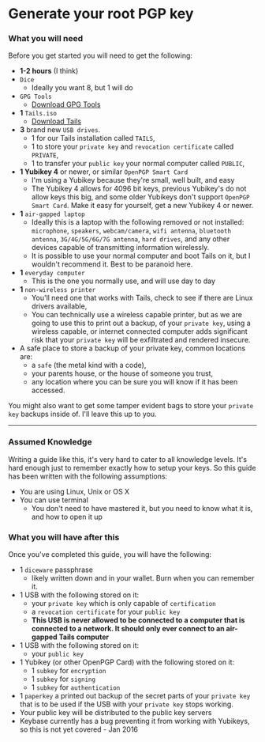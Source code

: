 # Generate your root PGP key


### **What you will need**

Before you get started you will need to get the following:

 - **1-2 hours** (I think)
 - `Dice`
   - Ideally you want 8, but 1 will do
 - `GPG Tools`
   - [Download GPG Tools](https://www.gpgtools.org/)
 - **1** `Tails.iso`
   - [Download Tails](https://tails.boum.org/)
 - **3** brand new `USB drives`.
   - 1 for our Tails installation called `TAILS`,
   - 1 to store your `private key` and `revocation certificate` called `PRIVATE`,
   - 1 to transfer your `public key` your normal computer called `PUBLIC`,
 - **1 Yubikey 4** or newer, or similar `OpenPGP Smart Card`
   - I'm using a Yubikey because they're small, well built, and easy
   - The Yubikey 4 allows for 4096 bit keys, previous Yubikey's do not allow keys this big, and some older
      Yubikeys don't support `OpenPGP Smart Card`. Make it easy for yourself, get a new Yubikey 4 or newer.
 - **1** `air-gapped laptop`
   - Ideally this is a laptop with the following removed or not installed: `microphone`, `speakers`,
   `webcam/camera`, `wifi antenna`, `bluetooth antenna`, `3G/4G/5G/6G/7G antenna`, `hard drives`, and any other devices capable of transmitting information wirelessly.
   - It is possible to use your normal computer and boot Tails on it, but I wouldn't recommend it. Best to be paranoid here.
 - **1** `everyday computer`
   - This is the one you normally use, and will use day to day
 - **1** `non-wireless printer`
   - You'll need one that works with Tails, check to see if there are Linux drivers available,
   - You can technically use a wireless capable printer, but as we are going to use this to print out a backup,
    of your `private key`, using a wireless capable, or internet connected computer adds significant risk that your `private key` will be exfiltrated and rendered insecure.
 - A safe place to store a backup of your private key, common locations are:
   - a `safe` (the metal kind with a code),
   - your parents house, or the house of someone you trust,
   - any location where you can be sure you will know if it has been accessed.

You might also want to get some tamper evident bags to store your `private key` backups inside of. I'll leave this up to you.


----

### **Assumed Knowledge**

Writing a guide like this, it's very hard to cater to all knowledge levels. It's hard enough
just to remember exactly how to setup your keys. So this guide has been written with the following assumptions:

  - You are using Linux, Unix or OS X
  - You can use terminal
     - You don't need to have mastered it, but you need to know what it is, and how to open it up



### **What you will have after this**

Once you've completed this guide, you will have the following:

  - 1 `diceware` passphrase
    - likely written down and in your wallet. Burn when you can remember it.
  - 1 USB with the following stored on it:
    - your `private key` which is only capable of `certification`
    - a `revocation certificate` for your `public key`
    - **This USB is never allowed to be connected to a computer that is connected to a network. It should only ever connect to an air-gapped Tails computer**
  - 1 USB with the following stored on it:
    - your `public key`
  - 1 Yubikey (or other OpenPGP Card) with the following stored on it:
    - 1 `subkey` for `encryption`
    - 1 `subkey` for `signing`
    - 1 `subkey` for `authentication`
  - 1 `paperkey` a printed out backup of the secret parts of your `private key` that is to be used if the USB with your `private key` stops working.
  - Your public key will be distributed to the public key servers
  - Keybase currently has a bug preventing it from working with Yubikeys, so this is not yet covered - Jan 2016


